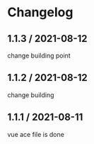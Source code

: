 # Changelog

## 1.1.3 / 2021-08-12

change building point

## 1.1.2 / 2021-08-12

change building

## 1.1.1 / 2021-08-11

vue ace file is done
